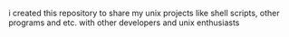 i created this repository to share my unix projects like shell scripts, other programs and etc. with other developers and unix  enthusiasts
